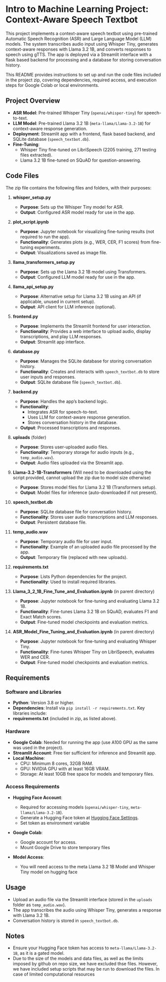 # Intro to Machine Learning Project: Context-Aware Speech Textbot

This project implements a context-aware speech textbot using pre-trained Automatic Speech Recognition (ASR) and Large Language Model (LLM) models. The system transcribes audio input using Whisper Tiny, generates context-aware responses with Llama 3.2 1B, and converts responses to speech using gTTS. The app is deployed via a Streamlit interface with a flask based backend for processing and a database for storing conversation history.

This README provides instructions to set up and run the code files included in the project zip, covering dependencies, required access, and execution steps for Google Colab or local environments.

## Project Overview
- **ASR Model**: Pre-trained Whisper Tiny (`openai/whisper-tiny`) for speech-to-text.
- **LLM Model**: Pre-trained Llama 3.2 1B (`meta-llama/Llama-3.2-1B`) for context-aware response generation.
- **Deployment**: Streamlit app with a frontend, flask based backend, and SQLite database (`speech_textbot.db`).
- **Fine-Tuning**:
  - Whisper Tiny fine-tuned on LibriSpeech (2205 training, 271 testing files extracted).
  - Llama 3.2 1B fine-tuned on SQuAD for question-answering.

## Code Files
The zip file contains the following files and folders, with their purposes:
1. **whisper_setup.py**
   - **Purpose**: Sets up the Whisper Tiny model for ASR.
   - **Output**: Configured ASR model ready for use in the app.

2. **plot_script.ipynb**
   - **Purpose**: Jupyter notebook for visualizing fine-tuning results (not required to run the app).
   - **Functionality**: Generates plots (e.g., WER, CER, F1 scores) from fine-tuning experiments.
   - **Output**: Visualizations saved as image file.

3. **llama_transformers_setup.py**
   - **Purpose**: Sets up the Llama 3.2 1B model using Transformers.
   - **Output**: Configured LLM model ready for use in the app.

4. **llama_api_setup.py**
   - **Purpose**: Alternative setup for Llama 3.2 1B using an API (if applicable, unused in current setup).
   - **Output**: API client for LLM inference (optional).

5. **frontend.py**
   - **Purpose**: Implements the Streamlit frontend for user interaction.
   - **Functionality**: Provides a web interface to upload audio, display transcriptions, and play LLM responses.
   - **Output**: Streamlit app interface.

6. **database.py**
   - **Purpose**: Manages the SQLite database for storing conversation history.
   - **Functionality**: Creates and interacts with `speech_textbot.db` to store user inputs and responses.
   - **Output**: SQLite database file (`speech_textbot.db`).

7. **backend.py**
   - **Purpose**: Handles the app’s backend logic.
   - **Functionality**: 
     - Integrates ASR for speech-to-text.
     - Uses LLM for context-aware response generation.
     - Stores conversation history in the database.
   - **Output**: Processed transcriptions and responses.

9. **uploads** (folder)
   - **Purpose**: Stores user-uploaded audio files.
   - **Functionality**: Temporary storage for audio inputs (e.g., `temp_audio.wav`).
   - **Output**: Audio files uploaded via the Streamlit app.

10. **Llama-3.2-1B-Transformers** (Will need to be downloaded using the script provided, cannot upload the zip due to model size otherwise)
    - **Purpose**: Stores model files for Llama 3.2 1B (Transformers setup).
    - **Output**: Model files for inference (auto-downloaded if not present).

12. **speech_textbot.db**
    - **Purpose**: SQLite database file for conversation history.
    - **Functionality**: Stores user audio transcriptions and LLM responses.
    - **Output**: Persistent database file.

13. **temp_audio.wav**
    - **Purpose**: Temporary audio file for user input.
    - **Functionality**: Example of an uploaded audio file processed by the app.
    - **Output**: Temporary file (replaced with new uploads).

14. **requirements.txt**
    - **Purpose**: Lists Python dependencies for the project.
    - **Functionality**: Used to install required libraries.

15. **Llama_3_2_1B_Fine_Tune_and_Evaluation.ipynb** (in parent directory)
    - **Purpose**: Jupyter notebook for fine-tuning and evaluating Llama 3.2 1B.
    - **Functionality**: Fine-tunes Llama 3.2 1B on SQuAD, evaluates F1 and Exact Match scores.
    - **Output**: Fine-tuned model checkpoints and evaluation metrics.

16. **ASR_Model_Fine_Tuning_and_Evaluation.ipynb** (in parent directory)
    - **Purpose**: Jupyter notebook for fine-tuning and evaluating Whisper Tiny.
    - **Functionality**: Fine-tunes Whisper Tiny on LibriSpeech, evaluates WER and CER.
    - **Output**: Fine-tuned model checkpoints and evaluation metrics.

## Requirements
### Software and Libraries
- **Python**: Version 3.8 or higher.
- **Dependencies**: Install via `pip install -r requirements.txt`. Key libraries include:
- **requirements.txt** (included in zip, as listed above).

### Hardware
- **Google Colab**: Needed for running the app (use A100 GPU as the same was used in the project).
- **Streamlit Account**: Free tier sufficient for inference and Streamlit app.
- **Local Machine**:
  - CPU: Minimum 8 cores, 32GB RAM.
  - GPU: NVIDIA GPU with at least 16GB VRAM.
  - Storage: At least 10GB free space for models and temporary files.

### Access Requirements
- **Hugging Face Account**:
  - Required for accessing models (`openai/whisper-tiny`, `meta-llama/Llama-3.2-1B`).
  - Generate a Hugging Face token at [Hugging Face Settings](https://huggingface.co/settings/tokens).
  - Set token as environment variable

- **Google Colab**:
  - Google account for access.
  - Mount Google Drive to store temporary files

- **Model Access**:
  - You will need access to the meta Llama 3.2 1B Model and Whisper Tiny model on hugging face


## Usage
- Upload an audio file via the Streamlit interface (stored in the `uploads` folder as `temp_audio.wav`).
- The app transcribes the audio using Whisper Tiny, generates a response with Llama 3.2 1B.
- Conversation history is stored in `speech_textbot.db`.

## Notes
- Ensure your Hugging Face token has access to `meta-llama/Llama-3.2-1B`, as it is a gated model.
- Due to the size of the models and data files, as well as the limits imposed by github on repo size, we have excluded thse files. However, we have included setup scripts that may be run to download the files. In case of limited computational resources